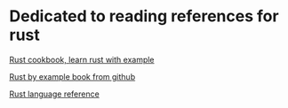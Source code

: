 # Dedicated to reading references for rust

[Rust cookbook, learn rust with example](https://rust-lang-nursery.github.io/rust-cookbook)

[Rust by example book from github](https://doc.rust-lang.org/stable/rust-by-example/)

[Rust language reference](https://doc.rust-lang.org/reference/macros.html)
